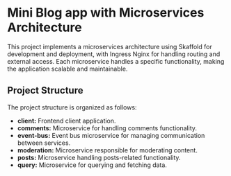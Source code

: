 # Mini Blog app with Microservices Architecture

This project implements a microservices architecture using Skaffold for development and deployment, with Ingress Nginx for handling routing and external access. Each microservice handles a specific functionality, making the application scalable and maintainable.

## Project Structure

The project structure is organized as follows:

- **client:** Frontend client application.
- **comments:** Microservice for handling comments functionality.
- **event-bus:** Event bus microservice for managing communication between services.
- **moderation:** Microservice responsible for moderating content.
- **posts:** Microservice handling posts-related functionality.
- **query:** Microservice for querying and fetching data.
